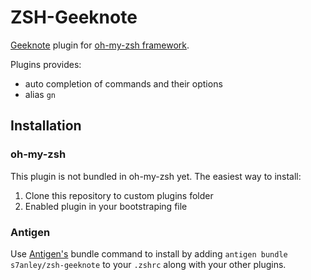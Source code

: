 ZSH-Geeknote
============

[Geeknote](https://github.com/VitaliyRodnenko/geeknote) plugin for [oh-my-zsh framework](http://github.com/robbyrussell/oh-my-zsh).

Plugins provides:

* auto completion of commands and their options
* alias `gn`

## Installation

### oh-my-zsh
This plugin is not bundled in oh-my-zsh yet. The easiest way to install:

1. Clone this repository to custom plugins folder
2. Enabled plugin in your bootstraping file

### Antigen
Use [Antigen's](https://github.com/zsh-users/antigen) bundle command to install by adding `antigen bundle s7anley/zsh-geeknote` to your `.zshrc` along with your other plugins.
